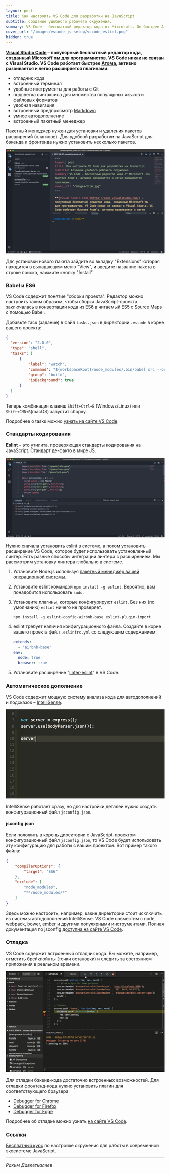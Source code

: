 ```yaml
---
layout: post
title: Как настроить VS Code для разработки на JavaScript
subtitle: Создание удобного рабочего окружения.
summary: VS Code – бесплатный редактор кода от Microsoft. Он быстрее Атома, активно развивается и легко расширяется плагинами.
cover_url: "/images/vscode-js-setup/vscode_eslint.png"
hidden: true
---
```


**[Visual Studio Code](https://code.visualstudio.com/) – популярный бесплатный редактор кода, созданный Microsoft'ом для программистов. VS Code никак не связан с Visual Studio. VS Code работает быстрее [Атома](/atom-js-setup/), активно развивается и легко расширяется плагинами.**

- отладчик кода
- встроенный терминал
- удобные инструменты для работы с Git
- подсветка синтаксиса для множества популярных языков и файловых форматов
- удобная навигация
- встроенный предпросмотр [Markdown](/markdown)
- умное автодополнение
- встроенный пакетный менеджер

Пакетный менеджер нужен для установки и удаления пакетов расширений (плагинов). Для удобной разработки на JavaScript для бэкенда и фронтенда нужно установить несколько пакетов.

![install package in vs code](/images/vscode-js-setup/vscode-install.png)

Для установки нового пакета зайдите во вкладку "Extensions" которая находится в выпадающем меню "View", и введите название пакета в строке поиска, нажмите кнопку "Install".

### Babel и ES6

VS Code содержит понятие "сборки проекта". Редактор можно настроить таким образом, чтобы сборка JavaScript-проекта заключалась в конвертации кода из ES6 в читаемый ES5 с Source Maps с помощью Babel.

Добавьте таск (задание) в файл `tasks.json` в директории `.vscode` в корне вашего проекта:

```json
{
  "version": "2.0.0",
  "type": "shell",
  "tasks": [
      {
          "label": "watch",
          "command": "${workspaceRoot}/node_modules/.bin/babel src --out-dir dist -w --source-maps",
          "group": "build",
          "isBackground": true
      }
  ]
}
```

Теперь комбинация клавиш `Shift+Ctrl+B` (Windows/Linux) или `Shift+CMD+B`(macOS) запустит сборку.

Подробнее о tasks можно [узнать на сайте VS Code](https://code.visualstudio.com/docs/editor/tasks).

### Стандарты кодирования

**Eslint** – это утилита, проверяющая стандарты кодирования на JavaScript. Стандарт де-факто в мире JS.

![eslint vscode](/images/vscode-js-setup/vscode_eslint.png)

Нужно сначала установить eslint в системе, а потом установить расширение VS Code, которое будет использовать установленный линтер. Есть разные способы интеграции линтера с расширением. Мы рассмотрим установку линтера глобально в системе.

1. Установите Node.js используя [пакетный менеджер вашей операционной системы](https://nodejs.org/en/download/package-manager/).
2. Установите eslint командой `npm install -g eslint`. Вероятно, вам понадобится использовать `sudo`.
3. Установите плагины, которые конфигурируют `eslint`. Без них (по умолчанию) `eslint` ничего не проверяет.
	```shell
	npm install -g eslint-config-airbnb-base eslint-plugin-import
	```
1. eslint требует наличия конфигурационного файла. Создайте в корне вашего проекта файл `.eslintrc.yml` со следующим содержанием:

	```yml
	extends:
	  - 'airbnb-base'
	env:
	  node: true
	  browser: true
	```
1. Установите расширение "[linter-eslint](https://marketplace.visualstudio.com/items?itemName=dbaeumer.vscode-eslint)" в VS Code.

### Автоматическое дополнение

VS Code содержит мощную систему анализа кода для автодополнений и подсказок – [IntelliSense](https://code.visualstudio.com/docs/editor/intellisense).

![vs code intellisense](/images/vscode-js-setup/javascript_javascript_intellisense.gif)

IntelliSense работает сразу, но для настройки деталей нужно создать конфигурационный файл `jsconfig.json`.

#### jsconfig.json

Если положить в корень директории с JavaScript-проектом конфигурационный файл `jsconfig.json`, то VS Code будет использовать эту конфигурацию для работы с вашим проектом. Вот пример такого файла:

```json
{
    "compilerOptions": {
        "target": "ES6"
    },
    "exclude": [
        "node_modules",
        "**/node_modules/*"
    ]
}
```

Здесь можно настроить, например, какие директории стоит исключить из системы автодополнений IntelliSense. VS Code совместим с node, webpack, bower, ember и другими популярными инструментами. Полная документация по jsconfig [доступна на сайте VS Code](https://code.visualstudio.com/docs/languages/jsconfig).

### Отладка

VS Code содержит встроенный отладчик кода. Вы можете, например, отметить брейкпойнты (точки остановки) и следить за состоянием приложения в реальном времени.

![vs code debugging](/images/vscode-js-setup/javascript_debug_data_inspection.gif)

Для отладки бэкенд-кода достаточно встроенных возможностей. Для отладки фронтенд-кода нужно установить плагин для соответствующего браузера:

- [Debugger for Chrome](https://marketplace.visualstudio.com/items?itemName=msjsdiag.debugger-for-chrome)
- [Debugger for Firefox](https://marketplace.visualstudio.com/items?itemName=hbenl.vscode-firefox-debug)
- [Debugger for Edge](https://marketplace.visualstudio.com/items?itemName=msjsdiag.debugger-for-edge)

Подробнее об отладке можно узнать [на сайте VS Code](https://code.visualstudio.com/docs/editor/debugging).

### Ссылки

[Бесплатный курс](https://ru.hexlet.io/courses/js-setup-environment) по настройке окружения для работы в современной экосистеме JavaScript.

---

*Рахим Давлеткалиев*

